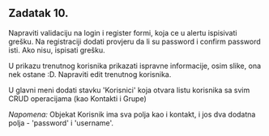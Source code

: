 ## Zadatak 10.

Napraviti validaciju na login i register formi, koja ce u alertu ispisivati grešku.
Na registraciji dodati provjeru da li su password i confirm password isti. Ako nisu, ispisati grešku.

U prikazu trenutnog korisnika prikazati ispravne informacije, osim slike, ona nek ostane :D.
Napraviti edit trenutnog korisnika.

U glavni meni dodati stavku 'Korisnici' koja otvara listu korisnika sa svim CRUD operacijama (kao Kontakti i Grupe)

_Napomena:_ Objekat Korisnik ima sva polja kao i kontakt, i jos dva dodatna polja - 'password' i 'username'.
